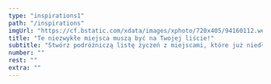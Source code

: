 ```yaml
---
type: "inspirations1"
path: "/inspirations"
imgUrl: "https://cf.bstatic.com/xdata/images/xphoto/720x405/94160112.webp?k=511285b8c22d68430160352b01a32273de7b00beb2ddaba26ea6ba553bc9dd24&o="
title: "Te niezwykłe miejsca muszą być na Twojej liście!"
subtitle: "Stwórz podróżniczą listę życzeń z miejscami, które już niedługo będziesz mógł zobaczyć."
number: ""
rest: "" 
extra: ""
---
```

